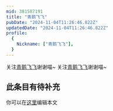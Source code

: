 ```yaml
---
mid: 381587191
title: "青鹅飞飞"
pubDate: "2024-11-04T11:26:46.822Z"
updatedDate: "2024-11-04T11:26:46.822Z"
profile:
  {
    Nickname: ["青鹅飞飞"],
  }
---
```


关注[青鹅飞飞](https://space.bilibili.com/381587191)谢谢喵~ 关注[青鹅飞飞](https://space.bilibili.com/381587191)谢谢喵~

## 此条目有待补充
你可以在[这里](https://github.com/Yuhanawa/VTuber.ICU-Content/edit/master/v/青鹅飞飞/index.md)编辑本文
